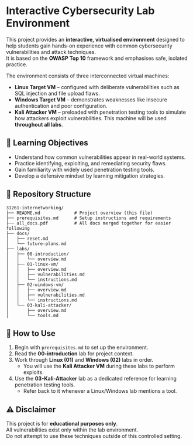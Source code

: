 # Interactive Cybersecurity Lab Environment

This project provides an **interactive, virtualised environment** designed to help students gain hands-on experience with common cybersecurity vulnerabilities and attack techniques.  
It is based on the **OWASP Top 10** framework and emphasises safe, isolated practice.

The environment consists of three interconnected virtual machines:
- **Linux Target VM** – configured with deliberate vulnerabilities such as SQL injection and file upload flaws.
- **Windows Target VM** – demonstrates weaknesses like insecure authentication and poor configuration.
- **Kali Attacker VM** – preloaded with penetration testing tools to simulate how attackers exploit vulnerabilities. This machine will be used **throughout all labs**.

## 🎯 Learning Objectives
- Understand how common vulnerabilities appear in real-world systems.
- Practice identifying, exploiting, and remediating security flaws.
- Gain familiarity with widely used penetration testing tools.
- Develop a defensive mindset by learning mitigation strategies.

## 📂 Repository Structure
```
31261-internetworking/
├── README.md             # Project overview (this file)
├── prerequisites.md      # Setup instructions and requirements
├── all_docs.pdf          # All docs merged together for easier following
├── docs/
│   ├── reset.md
│   └── future-plans.md
├── labs/
│   ├── 00-introduction/
│   │   └── overview.md
│   ├── 01-linux-vm/
│   │   ├── overview.md
│   │   ├── vulnerabilities.md
│   │   └── instructions.md
│   ├── 02-windows-vm/
│   │   ├── overview.md
│   │   ├── vulnerabilities.md
│   │   └── instructions.md
│   └── 03-kali-attacker/
│       ├── overview.md
│       └── tools.md
```

## 🚀 How to Use
1. Begin with `prerequisites.md` to set up the environment.  
2. Read the **00-introduction** lab for project context.  
3. Work through **Linux (01)** and **Windows (02)** labs in order.  
   - You will use the **Kali Attacker VM** during these labs to perform exploits.  
4. Use the **03-Kali-Attacker** lab as a dedicated reference for learning penetration testing tools.  
   - Refer back to it whenever a Linux/Windows lab mentions a tool.

## ⚠️ Disclaimer
This project is for **educational purposes only**.  
All vulnerabilities exist only within the lab environment.  
Do not attempt to use these techniques outside of this controlled setting.
